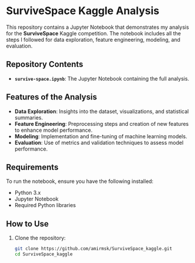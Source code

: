 # SurviveSpace Kaggle Analysis

This repository contains a Jupyter Notebook that demonstrates my analysis for the **SurviveSpace** Kaggle competition. The notebook includes all the steps I followed for data exploration, feature engineering, modeling, and evaluation.

## Repository Contents

- **`survive-space.ipynb`**: The Jupyter Notebook containing the full analysis.

## Features of the Analysis

- **Data Exploration**: Insights into the dataset, visualizations, and statistical summaries.
- **Feature Engineering**: Preprocessing steps and creation of new features to enhance model performance.
- **Modeling**: Implementation and fine-tuning of machine learning models.
- **Evaluation**: Use of metrics and validation techniques to assess model performance.

## Requirements

To run the notebook, ensure you have the following installed:

- Python 3.x
- Jupyter Notebook
- Required Python libraries 

## How to Use

1. Clone the repository:
   ```bash
   git clone https://github.com/amirmsk/SurviveSpace_kaggle.git
   cd SurviveSpace_kaggle
